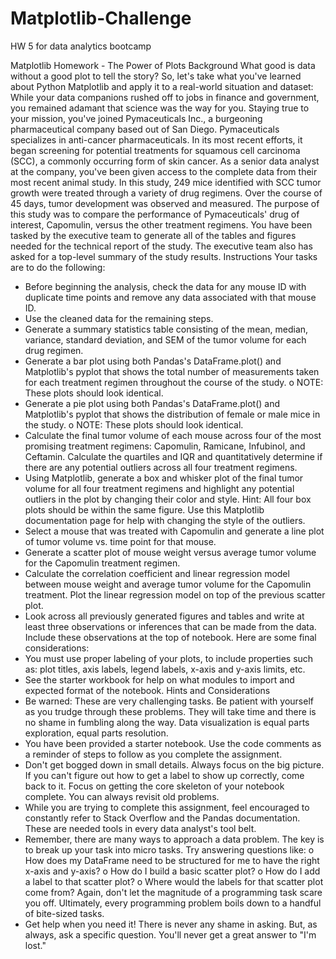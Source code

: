 # Matplotlib-Challenge
HW 5 for data analytics bootcamp

Matplotlib Homework - The Power of Plots
Background
What good is data without a good plot to tell the story?
So, let's take what you've learned about Python Matplotlib and apply it to a real-world situation and dataset:
While your data companions rushed off to jobs in finance and government, you remained adamant that science was the way for you. Staying true to your mission, you've joined Pymaceuticals Inc., a burgeoning pharmaceutical company based out of San Diego. Pymaceuticals specializes in anti-cancer pharmaceuticals. In its most recent efforts, it began screening for potential treatments for squamous cell carcinoma (SCC), a commonly occurring form of skin cancer.
As a senior data analyst at the company, you've been given access to the complete data from their most recent animal study. In this study, 249 mice identified with SCC tumor growth were treated through a variety of drug regimens. Over the course of 45 days, tumor development was observed and measured. The purpose of this study was to compare the performance of Pymaceuticals' drug of interest, Capomulin, versus the other treatment regimens. You have been tasked by the executive team to generate all of the tables and figures needed for the technical report of the study. The executive team also has asked for a top-level summary of the study results.
Instructions
Your tasks are to do the following:
* Before beginning the analysis, check the data for any mouse ID with duplicate time points and remove any data associated with that mouse ID.
* Use the cleaned data for the remaining steps.
* Generate a summary statistics table consisting of the mean, median, variance, standard deviation, and SEM of the tumor volume for each drug regimen.
* Generate a bar plot using both Pandas's DataFrame.plot() and Matplotlib's pyplot that shows the total number of measurements taken for each treatment regimen throughout the course of the study.
o NOTE: These plots should look identical.
* Generate a pie plot using both Pandas's DataFrame.plot() and Matplotlib's pyplot that shows the distribution of female or male mice in the study.
o NOTE: These plots should look identical.
* Calculate the final tumor volume of each mouse across four of the most promising treatment regimens: Capomulin, Ramicane, Infubinol, and Ceftamin. Calculate the quartiles and IQR and quantitatively determine if there are any potential outliers across all four treatment regimens.
* Using Matplotlib, generate a box and whisker plot of the final tumor volume for all four treatment regimens and highlight any potential outliers in the plot by changing their color and style.
Hint: All four box plots should be within the same figure. Use this Matplotlib documentation page for help with changing the style of the outliers.
* Select a mouse that was treated with Capomulin and generate a line plot of tumor volume vs. time point for that mouse.
* Generate a scatter plot of mouse weight versus average tumor volume for the Capomulin treatment regimen.
* Calculate the correlation coefficient and linear regression model between mouse weight and average tumor volume for the Capomulin treatment. Plot the linear regression model on top of the previous scatter plot.
* Look across all previously generated figures and tables and write at least three observations or inferences that can be made from the data. Include these observations at the top of notebook.
Here are some final considerations:
* You must use proper labeling of your plots, to include properties such as: plot titles, axis labels, legend labels, x-axis and y-axis limits, etc.
* See the starter workbook for help on what modules to import and expected format of the notebook.
Hints and Considerations
* Be warned: These are very challenging tasks. Be patient with yourself as you trudge through these problems. They will take time and there is no shame in fumbling along the way. Data visualization is equal parts exploration, equal parts resolution.
* You have been provided a starter notebook. Use the code comments as a reminder of steps to follow as you complete the assignment.
* Don't get bogged down in small details. Always focus on the big picture. If you can't figure out how to get a label to show up correctly, come back to it. Focus on getting the core skeleton of your notebook complete. You can always revisit old problems.
* While you are trying to complete this assignment, feel encouraged to constantly refer to Stack Overflow and the Pandas documentation. These are needed tools in every data analyst's tool belt.
* Remember, there are many ways to approach a data problem. The key is to break up your task into micro tasks. Try answering questions like:
o How does my DataFrame need to be structured for me to have the right x-axis and y-axis?
o How do I build a basic scatter plot?
o How do I add a label to that scatter plot?
o Where would the labels for that scatter plot come from?
Again, don't let the magnitude of a programming task scare you off. Ultimately, every programming problem boils down to a handful of bite-sized tasks.
* Get help when you need it! There is never any shame in asking. But, as always, ask a specific question. You'll never get a great answer to "I'm lost."


